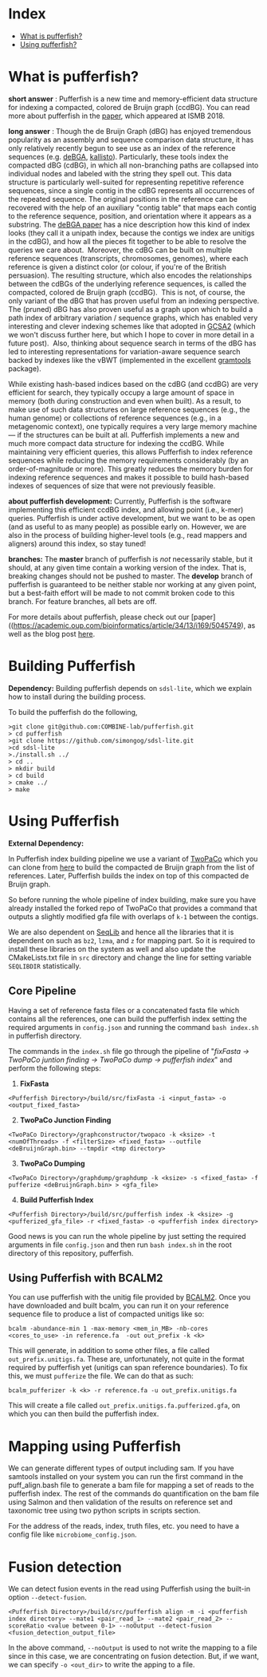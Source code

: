 # Index
 * [What is pufferfish?](#whatis)
 * [Using pufferfish?](#using)
 
# What is pufferfish? <a name="whatis"></a>

**short answer** : Pufferfish is a new time and memory-efficient data structure for indexing a compacted, colored de Bruijn graph (ccdBG).  You can read more about pufferfish in the [paper](https://academic.oup.com/bioinformatics/article/34/13/i169/5045749), which appeared at ISMB 2018.

**long answer** : 
Though the de Bruijn Graph (dBG) has enjoyed tremendous popularity as an assembly and sequence comparison data structure, it has only relatively recently begun to see use as an index of the reference sequences (e.g. [deBGA](https://github.com/HongzheGuo/deBGA), [kallisto](https://github.com/pachterlab/kallisto)). Particularly, these tools index the compacted dBG (cdBG), in which all non-branching paths are collapsed into individual nodes and labeled with the string they spell out. This data structure is particularly well-suited for representing repetitive reference sequences, since a single contig in the cdBG represents all occurrences of the repeated sequence. The original positions in the reference can be recovered with the help of an auxiliary "contig table" that maps each contig to the reference sequence, position, and orientation where it appears as a substring. The [deBGA paper](https://academic.oup.com/bioinformatics/article-abstract/32/21/3224/2415064/deBGA-read-alignment-with-de-Bruijn-graph-based?redirectedFrom=fulltext) has a nice description how this kind of index looks (they call it a unipath index, because the contigs we index are unitigs in the cdBG), and how all the pieces fit together to be able to resolve the queries we care about.  Moreover, the cdBG can be built on multiple reference sequences (transcripts, chromosomes, genomes), where each reference is given a distinct color (or colour, if you're of the British persuasion). The resulting structure, which also encodes the relationships between the cdBGs of the underlying reference sequences, is called the compacted, colored de Bruijn graph (ccdBG).  This is not, of course, the only variant of the dBG that has proven useful from an indexing perspective. The (pruned) dBG has also proven useful as a graph upon which to build a path index of arbitrary variation / sequence graphs, which has enabled very interesting and clever indexing schemes like that adopted in [GCSA2](https://github.com/jltsiren/gcsa2) (which we won't discuss further here, but which I hope to cover in more detail in a future post).  Also, thinking about sequence search in terms of the dBG has led to interesting representations for variation-aware sequence search backed by indexes like the vBWT (implemented in the excellent [gramtools](https://github.com/iqbal-lab-org/gramtools) package).

While existing hash-based indices based on the cdBG (and ccdBG) are very efficient for search, they typically occupy a large amount of space in memory (both during construction and even when built). As a result, to make use of such data structures on large reference sequences (e.g., the human genome) or collections of reference sequences (e.g., in a metagenomic context), one typically requires a very large memory machine — if the structures can be built at all. Pufferfish implements a new and much more compact data structure for indexing the ccdBG. While maintaining very efficient queries, this allows Pufferfish to index reference sequences while reducing the memory requirements considerably (by an order-of-magnitude or more). This greatly reduces the memory burden for indexing reference sequences and makes it possible to build hash-based indexes of sequences of size that were not previously feasible.

**about pufferfish development:**
Currently, Pufferfish is the software implementing this efficient ccdBG index, and allowing point (i.e., k-mer) queries.  Pufferfish is under active development, but we want to be as open (and as useful to as many people) as possible early on. However, we are also in the process of building higher-level tools (e.g., read mappers and aligners) around this index, so stay tuned!


**branches:**
The **master** branch of pufferfish is _not_ necessarily stable, but it should, at any given time contain a working version of the index.  That is, breaking changes should not be pushed to master.  The **develop** branch of pufferfish is guaranteed to be neither stable nor working at any given point, but a best-faith effort will be made to not commit broken code to this branch.  For feature branches, all bets are off.

For more details about pufferfish, please check out our [paper]((https://academic.oup.com/bioinformatics/article/34/13/i169/5045749), as well as the blog post [here](http://robpatro.com/blog/?p=494).

# Building Pufferfish <a name="building"></a>
**Dependency:** 
Building pufferfish depends on `sdsl-lite`, which we explain how to install during the building process.

To build the pufferfish do the following,

```
>git clone git@github.com:COMBINE-lab/pufferfish.git
> cd pufferfish
>git clone https://github.com/simongog/sdsl-lite.git
>cd sdsl-lite
>./install.sh ../
> cd ..
> mkdir build
> cd build
> cmake ../
> make
```

# Using Pufferfish <a name="using"></a>

**External Dependency:**

In Pufferfish index building pipeline we use a variant of [TwoPaCo](https://github.com/medvedevgroup/TwoPaCo) which you can clone from [here](https://github.com/fataltes/TwoPaCo) to build the compacted de Bruijn graph from the list of references.
Later, Pufferfish builds the index on top of this compacted de Bruijn graph.

So before running the whole pipeline of index building, make sure you have already installed the forked repo of TwoPaCo that provides a command that outputs a slightly modified gfa file with overlaps of `k-1` between the contigs.

We are also dependent on [SeqLib](https://github.com/walaj/SeqLib) and hence all the libraries that it is dependent on such as `bz2`, `lzma`, and `z` for mapping part. So it is required to install these libraries on the system as well and also update the CMakeLists.txt file in `src` directory and change the line for setting variable `SEQLIBDIR` statistically.

## Core Pipeline
Having a set of reference fasta files or a concatenated fasta file which contains all the references, one can build the pufferfish index setting the required arguments in `config.json` and running the command `bash index.sh` in pufferfish directory.

The commands in the `index.sh` file go through the pipeline of "*fixFasta -> TwoPaCo juntion finding -> TwoPaCo dump -> pufferfish index*" and perform the following steps:
1. **FixFasta**
```
<Pufferfish Directory>/build/src/fixFasta -i <input_fasta> -o <output_fixed_fasta>
```
2. **TwoPaCo Junction Finding**
```
<TwoPaCo Directory>/graphconstructor/twopaco -k <ksize> -t <numOfThreads> -f <filterSize> <fixed_fasta> --outfile <deBruijnGraph.bin> --tmpdir <tmp directory>
```
3. **TwoPaCo Dumping**
```
<TwoPaCo Directory>/graphdump/graphdump -k <ksize> -s <fixed_fasta> -f pufferize <deBruijnGraph.bin> > <gfa_file>
```
4. **Build Pufferfish Index**
```
<Pufferfish Directory>/build/src/pufferfish index -k <ksize> -g <pufferized_gfa_file> -r <fixed_fasta> -o <pufferfish index directory>
```

Good news is you can run the whole pipeline by just setting the required arguments in file `config.json` and then run `bash index.sh` in the root directory of this repository, pufferfish.

## Using Pufferfish with BCALM2

You can use pufferfish with the unitig file provided by [BCALM2](https://github.com/GATB/bcalm).  Once you have downloaded and built bcalm, you can run it on your reference sequence file to produce a list of compacted unitigs like so:

```
bcalm -abundance-min 1 -max-memory <mem_in_MB> -nb-cores <cores_to_use> -in reference.fa  -out out_prefix -k <k>
```

This will generate, in addition to some other files, a file called `out_prefix.unitigs.fa`.  These are, unfortunately, not quite in the format required by pufferfish yet (unitigs can span reference boundaries).  To fix this, we must `pufferize` the file.  We can do that as such:

```
bcalm_pufferizer -k <k> -r reference.fa -u out_prefix.unitigs.fa
```

This will create a file called `out_prefix.unitigs.fa.pufferized.gfa`, on which you can then build the pufferfish index.

# Mapping using Pufferfish
We can generate different types of output including sam. If you have samtools installed on your system you can run the first command in the puff_align.bash file to generate a bam file for mapping a set of reads to the pufferfish index. The rest of the commands do quantification on the bam file using Salmon and then validation of the results on reference set and taxonomic tree using two python scripts in scripts section.

For the address of the reads, index, truth files, etc. you need to have a config file like `microbiome_config.json`.

# Fusion detection
We can detect fusion events in the read using Pufferfish using the built-in option `--detect-fusion`.

```
<Pufferfish Directory>/build/src/pufferfish align -m -i <pufferfish index directory> --mate1 <pair_read_1> --mate2 <pair_read_2> --scoreRatio <value between 0-1> --noOutput --detect-fusion <fusion_detection_output_file>
```
In the above command, `--noOutput` is used to not write the mapping to a file since in this case, we are concentrating on fusion detection. But, if we want, we can specify `-o <out_dir>` to write the apping to a file.
